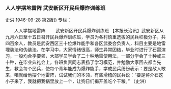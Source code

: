 ### 人人学摆地雷阵  武安新区开民兵爆炸训练班
史洪
1946-09-28
第2版()
专栏：

　　人人学摆地雷阵
　　武安新区开民兵爆炸训练班
    【本报长治讯】武安新区从九月六日至十五日召开民兵爆炸训练班，学员为各村慎重选拔的民兵积极分子，共四百余人，教员是武安西区三十位爆炸能手和各区武委会负责人，科目主要是地雷埋装法和伪装法。在学习中，大家情绪很高，师生异常团结，毕业时进行了石雷演习，一般均合乎要领，大部学员学会了二十种地雷使用法，一部分学会了十种或三十种，在毕业典礼会上，各班负责同志表扬了学习模范，并勉励大家回去都当先生，教会每个民兵，使每个青年能成为爆炸能手，学成民兵纷纷表示：要是敌人敢来，咱就给他摆个地雷阵，试试我们的本领，有些滑稽的民兵说：“要是蒋介石这小子来了，我就把我锅里放上一个，让狗日们揭开盖吃个干粮。”
                                                        （史洪）
